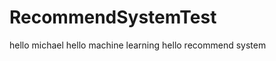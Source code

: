 RecommendSystemTest
===================

hello michael
hello machine learning
hello recommend system
